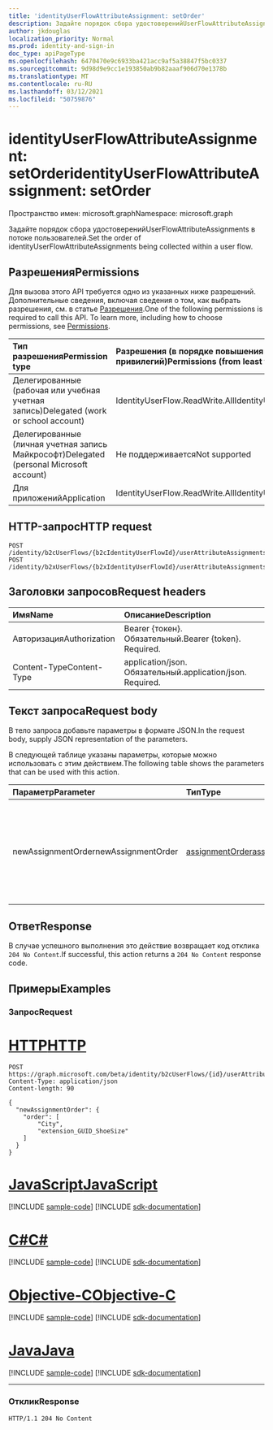 ```yaml
---
title: 'identityUserFlowAttributeAssignment: setOrder'
description: Задайте порядок сбора удостоверенийUserFlowAttributeAssignments в потоке пользователей.
author: jkdouglas
localization_priority: Normal
ms.prod: identity-and-sign-in
doc_type: apiPageType
ms.openlocfilehash: 6470470e9c6933ba421acc9af5a38847f5bc0337
ms.sourcegitcommit: 9d98d9e9cc1e193850ab9b82aaaf906d70e1378b
ms.translationtype: MT
ms.contentlocale: ru-RU
ms.lasthandoff: 03/12/2021
ms.locfileid: "50759876"
---
```

# <a name="identityuserflowattributeassignment-setorder"></a><span data-ttu-id="14fa4-103">identityUserFlowAttributeAssignment: setOrder</span><span class="sxs-lookup"><span data-stu-id="14fa4-103">identityUserFlowAttributeAssignment: setOrder</span></span>

<span data-ttu-id="14fa4-104">Пространство имен: microsoft.graph</span><span class="sxs-lookup"><span data-stu-id="14fa4-104">Namespace: microsoft.graph</span></span>

<span data-ttu-id="14fa4-105">Задайте порядок сбора удостоверенийUserFlowAttributeAssignments в потоке пользователей.</span><span class="sxs-lookup"><span data-stu-id="14fa4-105">Set the order of identityUserFlowAttributeAssignments being collected within a user flow.</span></span>

## <a name="permissions"></a><span data-ttu-id="14fa4-106">Разрешения</span><span class="sxs-lookup"><span data-stu-id="14fa4-106">Permissions</span></span>

<span data-ttu-id="14fa4-p101">Для вызова этого API требуется одно из указанных ниже разрешений. Дополнительные сведения, включая сведения о том, как выбрать разрешения, см. в статье [Разрешения](/graph/permissions-reference).</span><span class="sxs-lookup"><span data-stu-id="14fa4-p101">One of the following permissions is required to call this API. To learn more, including how to choose permissions, see [Permissions](/graph/permissions-reference).</span></span>

|<span data-ttu-id="14fa4-109">Тип разрешения</span><span class="sxs-lookup"><span data-stu-id="14fa4-109">Permission type</span></span>|<span data-ttu-id="14fa4-110">Разрешения (в порядке повышения привилегий)</span><span class="sxs-lookup"><span data-stu-id="14fa4-110">Permissions (from least to most privileged)</span></span>|
|:---|:---|
|<span data-ttu-id="14fa4-111">Делегированные (рабочая или учебная учетная запись)</span><span class="sxs-lookup"><span data-stu-id="14fa4-111">Delegated (work or school account)</span></span>|<span data-ttu-id="14fa4-112">IdentityUserFlow.ReadWrite.All</span><span class="sxs-lookup"><span data-stu-id="14fa4-112">IdentityUserFlow.ReadWrite.All</span></span>|
|<span data-ttu-id="14fa4-113">Делегированные (личная учетная запись Майкрософт)</span><span class="sxs-lookup"><span data-stu-id="14fa4-113">Delegated (personal Microsoft account)</span></span>|<span data-ttu-id="14fa4-114">Не поддерживается</span><span class="sxs-lookup"><span data-stu-id="14fa4-114">Not supported</span></span>|
|<span data-ttu-id="14fa4-115">Для приложений</span><span class="sxs-lookup"><span data-stu-id="14fa4-115">Application</span></span>|<span data-ttu-id="14fa4-116">IdentityUserFlow.ReadWrite.All</span><span class="sxs-lookup"><span data-stu-id="14fa4-116">IdentityUserFlow.ReadWrite.All</span></span>|

## <a name="http-request"></a><span data-ttu-id="14fa4-117">HTTP-запрос</span><span class="sxs-lookup"><span data-stu-id="14fa4-117">HTTP request</span></span>

<!-- {
  "blockType": "ignored"
}
-->

``` http
POST /identity/b2cUserFlows/{b2cIdentityUserFlowId}/userAttributeAssignments/setOrder
POST /identity/b2xUserFlows/{b2xIdentityUserFlowId}/userAttributeAssignments/setOrder
```

## <a name="request-headers"></a><span data-ttu-id="14fa4-118">Заголовки запросов</span><span class="sxs-lookup"><span data-stu-id="14fa4-118">Request headers</span></span>

|<span data-ttu-id="14fa4-119">Имя</span><span class="sxs-lookup"><span data-stu-id="14fa4-119">Name</span></span>|<span data-ttu-id="14fa4-120">Описание</span><span class="sxs-lookup"><span data-stu-id="14fa4-120">Description</span></span>|
|:---|:---|
|<span data-ttu-id="14fa4-121">Авторизация</span><span class="sxs-lookup"><span data-stu-id="14fa4-121">Authorization</span></span>|<span data-ttu-id="14fa4-p102">Bearer {токен}. Обязательный.</span><span class="sxs-lookup"><span data-stu-id="14fa4-p102">Bearer {token}. Required.</span></span>|
|<span data-ttu-id="14fa4-124">Content-Type</span><span class="sxs-lookup"><span data-stu-id="14fa4-124">Content-Type</span></span>|<span data-ttu-id="14fa4-p103">application/json. Обязательный.</span><span class="sxs-lookup"><span data-stu-id="14fa4-p103">application/json. Required.</span></span>|

## <a name="request-body"></a><span data-ttu-id="14fa4-127">Текст запроса</span><span class="sxs-lookup"><span data-stu-id="14fa4-127">Request body</span></span>

<span data-ttu-id="14fa4-128">В тело запроса добавьте параметры в формате JSON.</span><span class="sxs-lookup"><span data-stu-id="14fa4-128">In the request body, supply JSON representation of the parameters.</span></span>

<span data-ttu-id="14fa4-129">В следующей таблице указаны параметры, которые можно использовать с этим действием.</span><span class="sxs-lookup"><span data-stu-id="14fa4-129">The following table shows the parameters that can be used with this action.</span></span>

|<span data-ttu-id="14fa4-130">Параметр</span><span class="sxs-lookup"><span data-stu-id="14fa4-130">Parameter</span></span>|<span data-ttu-id="14fa4-131">Тип</span><span class="sxs-lookup"><span data-stu-id="14fa4-131">Type</span></span>|<span data-ttu-id="14fa4-132">Описание</span><span class="sxs-lookup"><span data-stu-id="14fa4-132">Description</span></span>|
|:---|:---|:---|
|<span data-ttu-id="14fa4-133">newAssignmentOrder</span><span class="sxs-lookup"><span data-stu-id="14fa4-133">newAssignmentOrder</span></span>|[<span data-ttu-id="14fa4-134">assignmentOrder</span><span class="sxs-lookup"><span data-stu-id="14fa4-134">assignmentOrder</span></span>](../resources/assignmentorder.md)|<span data-ttu-id="14fa4-135">Используется для определения порядка атрибутов, собираемого в потоке пользователей.</span><span class="sxs-lookup"><span data-stu-id="14fa4-135">Used to define the order of the attributes being collected within a user flow.</span></span>|

## <a name="response"></a><span data-ttu-id="14fa4-136">Ответ</span><span class="sxs-lookup"><span data-stu-id="14fa4-136">Response</span></span>

<span data-ttu-id="14fa4-137">В случае успешного выполнения это действие возвращает код отклика `204 No Content`.</span><span class="sxs-lookup"><span data-stu-id="14fa4-137">If successful, this action returns a `204 No Content` response code.</span></span>

## <a name="examples"></a><span data-ttu-id="14fa4-138">Примеры</span><span class="sxs-lookup"><span data-stu-id="14fa4-138">Examples</span></span>

### <a name="request"></a><span data-ttu-id="14fa4-139">Запрос</span><span class="sxs-lookup"><span data-stu-id="14fa4-139">Request</span></span>


# <a name="http"></a>[<span data-ttu-id="14fa4-140">HTTP</span><span class="sxs-lookup"><span data-stu-id="14fa4-140">HTTP</span></span>](#tab/http)
<!-- {
  "blockType": "request",
  "name": "identityuserflowattributeassignment_setorder"
}
-->

``` http
POST https://graph.microsoft.com/beta/identity/b2cUserFlows/{id}/userAttributeAssignments/setOrder
Content-Type: application/json
Content-length: 90

{
  "newAssignmentOrder": {
    "order": [
        "City",
        "extension_GUID_ShoeSize"
    ]
  }
}
```
# <a name="javascript"></a>[<span data-ttu-id="14fa4-141">JavaScript</span><span class="sxs-lookup"><span data-stu-id="14fa4-141">JavaScript</span></span>](#tab/javascript)
[!INCLUDE [sample-code](../includes/snippets/javascript/identityuserflowattributeassignment-setorder-javascript-snippets.md)]
[!INCLUDE [sdk-documentation](../includes/snippets/snippets-sdk-documentation-link.md)]

# <a name="c"></a>[<span data-ttu-id="14fa4-142">C#</span><span class="sxs-lookup"><span data-stu-id="14fa4-142">C#</span></span>](#tab/csharp)
[!INCLUDE [sample-code](../includes/snippets/csharp/identityuserflowattributeassignment-setorder-csharp-snippets.md)]
[!INCLUDE [sdk-documentation](../includes/snippets/snippets-sdk-documentation-link.md)]

# <a name="objective-c"></a>[<span data-ttu-id="14fa4-143">Objective-C</span><span class="sxs-lookup"><span data-stu-id="14fa4-143">Objective-C</span></span>](#tab/objc)
[!INCLUDE [sample-code](../includes/snippets/objc/identityuserflowattributeassignment-setorder-objc-snippets.md)]
[!INCLUDE [sdk-documentation](../includes/snippets/snippets-sdk-documentation-link.md)]

# <a name="java"></a>[<span data-ttu-id="14fa4-144">Java</span><span class="sxs-lookup"><span data-stu-id="14fa4-144">Java</span></span>](#tab/java)
[!INCLUDE [sample-code](../includes/snippets/java/identityuserflowattributeassignment-setorder-java-snippets.md)]
[!INCLUDE [sdk-documentation](../includes/snippets/snippets-sdk-documentation-link.md)]

---


### <a name="response"></a><span data-ttu-id="14fa4-145">Отклик</span><span class="sxs-lookup"><span data-stu-id="14fa4-145">Response</span></span>

<!-- {
  "blockType": "response",
  "truncated": true
}
-->

``` http
HTTP/1.1 204 No Content
```
